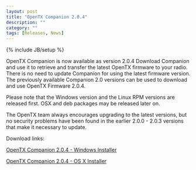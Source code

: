 ```yaml
---
layout: post
title: "OpenTX Companion 2.0.4"
description: ""
category: ""
tags: [Releases, News]
---
```

{% include JB/setup %}

OpenTX Companion is now available as version 2.0.4 
Download Companion and use it to retrieve and transfer the latest OpenTX firmware to your radio.
There is no need to update Companion for using the latest firmware version. The previously available Companion 2.0 versions can be used to download and use OpenTX Firmware 2.0.4.

Please note that the Windows version and the Linux RPM versions are released first. OSX and deb packages may be released later on.

The OpenTX team always encourages upgrading to the latest versions, but no security problems have been found in the earlier 2.0.0 - 2.0.3 versions that make it necessary to update.

Download links:

[OpenTX Companion 2.0.4 - Windows Installer](http://downloads-20.open-tx.org/companion/companionInstall_2.0.4.exe)

[OpenTX Companion 2.0.4 - OS X Installer](http://downloads-20.open-tx.org/companion/companion-macosx-2.0.4.dmg)

